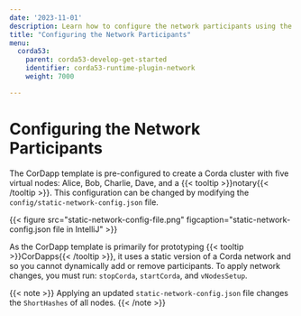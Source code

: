 ```yaml
---
date: '2023-11-01'
description: Learn how to configure the network participants using the CorDapp template.
title: "Configuring the Network Participants"
menu:
  corda53:
    parent: corda53-develop-get-started
    identifier: corda53-runtime-plugin-network
    weight: 7000

---
```

# Configuring the Network Participants

The CorDapp template is pre-configured to create a Corda cluster with five virtual nodes: Alice, Bob, Charlie, Dave, and a {{< tooltip >}}notary{{< /tooltip >}}.
This configuration can be changed by modifying the `config/static-network-config.json` file.

{{< figure src="static-network-config-file.png" figcaption="static-network-config.json file in IntelliJ" >}}

As the CorDapp template is primarily for prototyping {{< tooltip >}}CorDapps{{< /tooltip >}}, it uses a static version of a Corda network and so you cannot dynamically add or remove participants. To apply network changes, you must run: `stopCorda`, `startCorda`, and `vNodesSetup`.

{{< note >}}
Applying an updated `static-network-config.json` file changes the `ShortHashes` of all nodes.
{{< /note >}}

